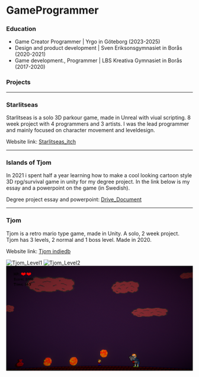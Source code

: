 # GameProgrammer

### Education
- Game Creator Programmer | Yrgo in Göteborg (2023-2025)
- Design and product development | Sven Eriksonsgymnasiet in Borås (2020-2021)
- Game development., Programmer | LBS Kreativa Gymnasiet in Borås (2017-2020)

### Projects
__________________________________________________________________________________________________________________________________________________________________________________________________________________________________________________________
### Starlitseas
Starlitseas is a solo 3D parkour game, made in Unreal with viual scripting. 8 week project with 4 programmers and 3 artists. I was the lead programmer and mainly focused on character movement and leveldesign.

Website link: [Starlitseas_itch](https://yrgo-game-creator.itch.io/starlit-seas)

__________________________________________________________________________________________________________________________________________________________________________________________________________________________________________________________
### Islands of Tjom
In 2021 i spent half a year learning how to make a cool looking cartoon style 3D rpg/survival game in unity for my degree project. 
In the link below is my essay and a powerpoint on the game (in Swedish).

Degree project essay and powerpoint: [Drive_Document](https://drive.google.com/drive/folders/1aACRJVYvIYw3PrxSMH7jPCPunhG_WQpW)
__________________________________________________________________________________________________________________________________________________________________________________________________________________________________________________________
### Tjom
Tjom is a retro mario type game, made in Unity. A solo, 2 week project. Tjom has 3 levels, 2 normal and 1 boss level. Made in 2020.

Website link: [Tjom indiedb](https://www.indiedb.com/games/tjom/downloads/tjom)

![Tjom_Level1](/Assests/Tjom_Level1.png)
![Tjom_Level2](/Assests/Tjom_Level2.png)
![](/Assests/Tjom_Level3.png)


